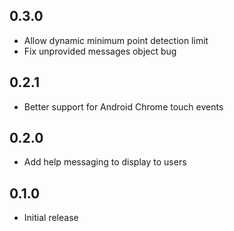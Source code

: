 ## 0.3.0
* Allow dynamic minimum point detection limit
* Fix unprovided messages object bug

## 0.2.1
* Better support for Android Chrome touch events

## 0.2.0
* Add help messaging to display to users

## 0.1.0
* Initial release
